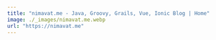 ```yaml
---
title: "nimavat.me - Java, Groovy, Grails, Vue, Ionic Blog | Home"
image: ./_images/nimavat.me.webp
url: "https://nimavat.me"
---
```

